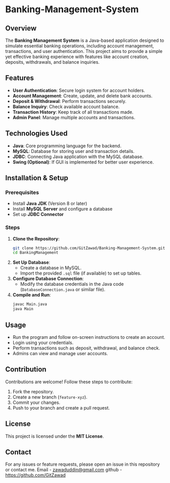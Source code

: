 # Banking-Management-System

## Overview
The **Banking Management System** is a Java-based application designed to simulate essential banking operations, including account management, transactions, and user authentication. This project aims to provide a simple yet effective banking experience with features like account creation, deposits, withdrawals, and balance inquiries.

## Features
- **User Authentication**: Secure login system for account holders.
- **Account Management**: Create, update, and delete bank accounts.
- **Deposit & Withdrawal**: Perform transactions securely.
- **Balance Inquiry**: Check available account balance.
- **Transaction History**: Keep track of all transactions made.
- **Admin Panel**: Manage multiple accounts and transactions.

## Technologies Used
- **Java**: Core programming language for the backend.
- **MySQL**: Database for storing user and transaction details.
- **JDBC**: Connecting Java application with the MySQL database.
- **Swing (Optional)**: If GUI is implemented for better user experience.

## Installation & Setup
### Prerequisites
- Install **Java JDK** (Version 8 or later)
- Install **MySQL Server** and configure a database
- Set up **JDBC Connector**

### Steps
1. **Clone the Repository**:
   ```bash
   git clone https://github.com/GitZawad/Banking-Management-System.git
   cd BankingManagement
   ```
2. **Set Up Database**:
   - Create a database in MySQL.
   - Import the provided `.sql` file (if available) to set up tables.
3. **Configure Database Connection**:
   - Modify the database credentials in the Java code (`DatabaseConnection.java` or similar file).
4. **Compile and Run**:
   ```bash
   javac Main.java
   java Main
   ```

## Usage
- Run the program and follow on-screen instructions to create an account.
- Login using your credentials.
- Perform transactions such as deposit, withdrawal, and balance check.
- Admins can view and manage user accounts.

## Contribution
Contributions are welcome! Follow these steps to contribute:
1. Fork the repository.
2. Create a new branch (`feature-xyz`).
3. Commit your changes.
4. Push to your branch and create a pull request.

## License
This project is licensed under the **MIT License**.

## Contact
For any issues or feature requests, please open an issue in this repository or contact me.
Email - zawaduddin@gmail.com
github - https://github.com/GitZawad

